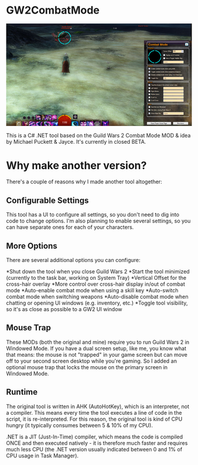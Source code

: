 GW2CombatMode
=============

![Screenshot](https://github.com/eru-iluvatar/GW2CombatMode/blob/master/screenshot.jpg?raw=true)

This is a C# .NET tool based on the Guild Wars 2 Combat Mode MOD & idea by Michael Puckett & Jayce. It's currently in closed BETA.

Why make another version?
=========================

There's a couple of reasons why I made another tool altogether:

Configurable Settings
---------------------
This tool has a UI to configure all settings, so you don't need to dig into code to change options. 
I'm also planning to enable several settings, so you can have separate ones for each of your characters.

More Options
------------
There are several additional options you can configure:

*Shut down the tool when you close Guild Wars 2
*Start the tool minimized (currently to the task bar, working on System Tray)
*Vertical Offset for the cross-hair overlay
*More control over cross-hair display in/out of combat mode
*Auto-enable combat mode when using a skill key
*Auto-switch combat mode when switching weapons
*Auto-disable combat mode when chatting or opening UI windows (e.g. inventory, etc.)
*Toggle tool visibility, so it's as close as possible to a GW2 UI window

Mouse Trap
----------
These MODs (both the original and mine) require you to run Guild Wars 2 in Windowed Mode. If you have a dual screen setup, like me, you know what that means: the mouse is not "trapped" in your game screen but can move off to your second screen desktop while you're gaming. 
So I added an optional mouse trap that locks the mouse on the primary screen in Windowed Mode.  


Runtime
-------
The original tool is written in AHK (AutoHotKey), which is an interpreter, not a compiler. 
This means every time the tool executes a line of code in the script, it is re-interpreted. 
For this reason, the original tool is kind of CPU hungry (it typically consumes between 5 & 10% of my CPU).

.NET is a JIT (Just-In-Time) compiler, which means the code is compiled ONCE and then executed natively - it is therefore much faster and requires much less CPU (the .NET version usually indicated between 0 and 1% of CPU usage in Task Manager).    

 
